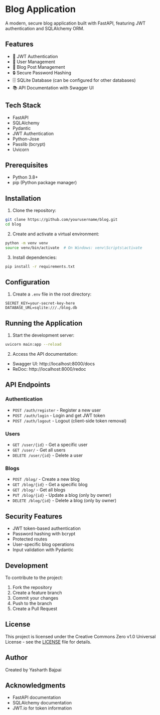 # Blog Application

A modern, secure blog application built with FastAPI, featuring JWT authentication and SQLAlchemy ORM.

## Features

- 🔐 JWT Authentication
- 👥 User Management
- 📝 Blog Post Management
- 🔒 Secure Password Hashing
- 🗄️ SQLite Database (can be configured for other databases)
- 📚 API Documentation with Swagger UI

## Tech Stack

- FastAPI
- SQLAlchemy
- Pydantic
- JWT Authentication
- Python-Jose
- Passlib (bcrypt)
- Uvicorn

## Prerequisites

- Python 3.8+
- pip (Python package manager)

## Installation

1. Clone the repository:
```bash
git clone https://github.com/yourusername/blog.git
cd blog
```

2. Create and activate a virtual environment:
```bash
python -m venv venv
source venv/bin/activate  # On Windows: venv\Scripts\activate
```

3. Install dependencies:
```bash
pip install -r requirements.txt
```

## Configuration

1. Create a `.env` file in the root directory:
```env
SECRET_KEY=your-secret-key-here
DATABASE_URL=sqlite:///./blog.db
```

## Running the Application

1. Start the development server:
```bash
uvicorn main:app --reload
```

2. Access the API documentation:
- Swagger UI: http://localhost:8000/docs
- ReDoc: http://localhost:8000/redoc

## API Endpoints

### Authentication
- `POST /auth/register` - Register a new user
- `POST /auth/login` - Login and get JWT token
- `POST /auth/logout` - Logout (client-side token removal)

### Users
- `GET /user/{id}` - Get a specific user
- `GET /user/` - Get all users
- `DELETE /user/{id}` - Delete a user

### Blogs
- `POST /blog/` - Create a new blog
- `GET /blog/{id}` - Get a specific blog
- `GET /blog/` - Get all blogs
- `PUT /blog/{id}` - Update a blog (only by owner)
- `DELETE /blog/{id}` - Delete a blog (only by owner)

## Security Features

- JWT token-based authentication
- Password hashing with bcrypt
- Protected routes
- User-specific blog operations
- Input validation with Pydantic

## Development

To contribute to the project:

1. Fork the repository
2. Create a feature branch
3. Commit your changes
4. Push to the branch
5. Create a Pull Request

## License

This project is licensed under the Creative Commons Zero v1.0 Universal License - see the [LICENSE](LICENSE) file for details.

## Author

Created by Yasharth Bajpai

## Acknowledgments

- FastAPI documentation
- SQLAlchemy documentation
- JWT.io for token information 
